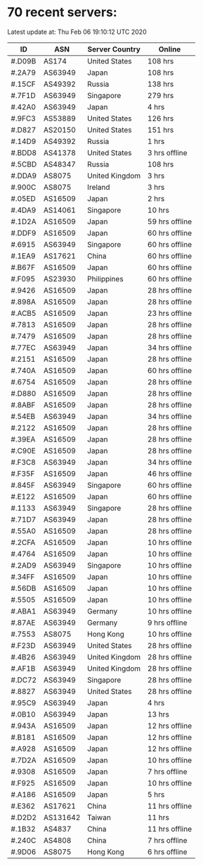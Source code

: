# 70 recent servers:

Latest update at: Thu Feb 06 19:10:12 UTC 2020

| ID | ASN | Server Country | Online |
| -- | --- | -------------- | ------ |
| #.D09B | AS174 | United States | 108 hrs |
| #.2A79 | AS63949 | Japan | 108 hrs |
| #.15CF | AS49392 | Russia | 138 hrs |
| #.7F1D | AS63949 | Singapore | 279 hrs |
| #.42A0 | AS63949 | Japan | 4 hrs |
| #.9FC3 | AS53889 | United States | 126 hrs |
| #.D827 | AS20150 | United States | 151 hrs |
| #.14D9 | AS49392 | Russia | 1 hrs |
| #.BDD8 | AS41378 | United States | 3 hrs offline |
| #.5CBD | AS48347 | Russia | 108 hrs |
| #.DDA9 | AS8075 | United Kingdom | 3 hrs |
| #.900C | AS8075 | Ireland | 3 hrs |
| #.05ED | AS16509 | Japan | 2 hrs |
| #.4DA9 | AS14061 | Singapore | 10 hrs |
| #.1D2A | AS16509 | Japan | 59 hrs offline |
| #.DDF9 | AS16509 | Japan | 60 hrs offline |
| #.6915 | AS63949 | Singapore | 60 hrs offline |
| #.1EA9 | AS17621 | China | 60 hrs offline |
| #.B67F | AS16509 | Japan | 60 hrs offline |
| #.F095 | AS23930 | Philippines | 60 hrs offline |
| #.9426 | AS16509 | Japan | 28 hrs offline |
| #.898A | AS16509 | Japan | 28 hrs offline |
| #.ACB5 | AS16509 | Japan | 23 hrs offline |
| #.7813 | AS16509 | Japan | 28 hrs offline |
| #.7479 | AS16509 | Japan | 28 hrs offline |
| #.77EC | AS63949 | Japan | 34 hrs offline |
| #.2151 | AS16509 | Japan | 28 hrs offline |
| #.740A | AS16509 | Japan | 60 hrs offline |
| #.6754 | AS16509 | Japan | 28 hrs offline |
| #.D880 | AS16509 | Japan | 28 hrs offline |
| #.8ABF | AS16509 | Japan | 28 hrs offline |
| #.54EB | AS63949 | Japan | 34 hrs offline |
| #.2122 | AS16509 | Japan | 28 hrs offline |
| #.39EA | AS16509 | Japan | 28 hrs offline |
| #.C90E | AS16509 | Japan | 28 hrs offline |
| #.F3C8 | AS63949 | Japan | 34 hrs offline |
| #.F35F | AS16509 | Japan | 46 hrs offline |
| #.845F | AS63949 | Singapore | 60 hrs offline |
| #.E122 | AS16509 | Japan | 60 hrs offline |
| #.1133 | AS63949 | Singapore | 28 hrs offline |
| #.71D7 | AS63949 | Japan | 28 hrs offline |
| #.55A0 | AS16509 | Japan | 28 hrs offline |
| #.2CFA | AS16509 | Japan | 10 hrs offline |
| #.4764 | AS16509 | Japan | 10 hrs offline |
| #.2AD9 | AS63949 | Singapore | 10 hrs offline |
| #.34FF | AS16509 | Japan | 10 hrs offline |
| #.56DB | AS16509 | Japan | 10 hrs offline |
| #.5505 | AS16509 | Japan | 10 hrs offline |
| #.ABA1 | AS63949 | Germany | 10 hrs offline |
| #.87AE | AS63949 | Germany | 9 hrs offline |
| #.7553 | AS8075 | Hong Kong | 10 hrs offline |
| #.F23D | AS63949 | United States | 28 hrs offline |
| #.4B26 | AS63949 | United Kingdom | 28 hrs offline |
| #.AF1B | AS63949 | United Kingdom | 28 hrs offline |
| #.DC72 | AS63949 | Singapore | 28 hrs offline |
| #.8827 | AS63949 | United States | 28 hrs offline |
| #.95C9 | AS63949 | Japan | 4 hrs |
| #.0B10 | AS63949 | Japan | 13 hrs |
| #.943A | AS16509 | Japan | 12 hrs offline |
| #.B181 | AS16509 | Japan | 12 hrs offline |
| #.A928 | AS16509 | Japan | 12 hrs offline |
| #.7D2A | AS16509 | Japan | 10 hrs offline |
| #.9308 | AS16509 | Japan | 7 hrs offline |
| #.F925 | AS16509 | Japan | 10 hrs offline |
| #.A186 | AS16509 | Japan | 5 hrs |
| #.E362 | AS17621 | China | 11 hrs offline |
| #.D2D2 | AS131642 | Taiwan | 11 hrs |
| #.1B32 | AS4837 | China | 11 hrs offline |
| #.240C | AS4808 | China | 7 hrs offline |
| #.9D06 | AS8075 | Hong Kong | 6 hrs offline |

